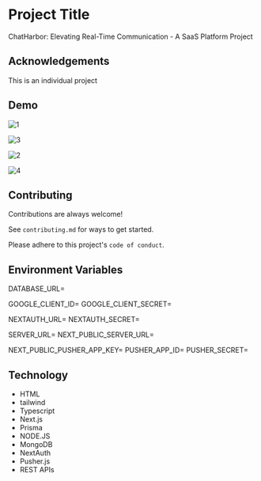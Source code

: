 
# Project Title
ChatHarbor: Elevating Real-Time Communication - A SaaS Platform Project

## Acknowledgements

This is an individual project


## Demo
![1](https://github.com/cRED-f/ChatHarbor-A-real-time-chat-app/assets/127311493/5863200f-06e8-4ba1-aafb-750f53a9c187)

![3](https://github.com/cRED-f/ChatHarbor-A-real-time-chat-app/assets/127311493/91a5633a-3882-4843-9f7d-7f1bba0d81d7)

![2](https://github.com/cRED-f/ChatHarbor-A-real-time-chat-app/assets/127311493/7e286c22-5222-4524-8dc9-26c5e427cd77)

![4](https://github.com/cRED-f/ChatHarbor-A-real-time-chat-app/assets/127311493/0b2051a0-eaa4-446c-ab1b-04dc3121597b)

## Contributing

Contributions are always welcome!

See `contributing.md` for ways to get started.

Please adhere to this project's `code of conduct`.


## Environment Variables

DATABASE_URL=

GOOGLE_CLIENT_ID=
GOOGLE_CLIENT_SECRET=

NEXTAUTH_URL=
NEXTAUTH_SECRET=

SERVER_URL=
NEXT_PUBLIC_SERVER_URL=

NEXT_PUBLIC_PUSHER_APP_KEY=
PUSHER_APP_ID=
PUSHER_SECRET=
## Technology
- HTML
- tailwind
- Typescript
- Next.js
- Prisma
- NODE.JS
- MongoDB
- NextAuth
- Pusher.js
- REST APIs

